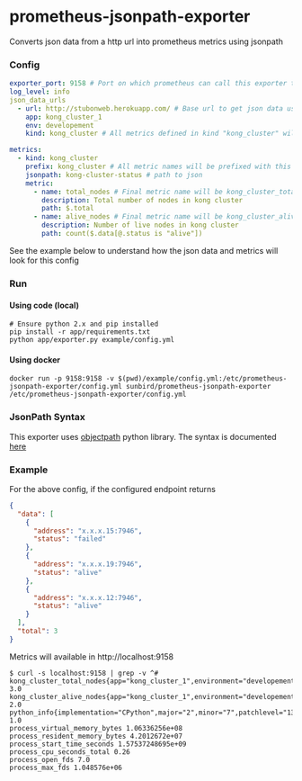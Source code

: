 # prometheus-jsonpath-exporter

Converts json data from a http url into prometheus metrics using jsonpath


### Config

```yml
exporter_port: 9158 # Port on which prometheus can call this exporter to get metrics
log_level: info
json_data_urls
  - url: http://stubonweb.herokuapp.com/ # Base url to get json data used for fetching metric values
    app: kong_cluster_1
    env: developement
    kind: kong_cluster # All metrics defined in kind "kong_cluster" will be executed on this endpoint

metrics:
  - kind: kong_cluster
    prefix: kong_cluster # All metric names will be prefixed with this value
    jsonpath: kong-cluster-status # path to json
    metric:
      - name: total_nodes # Final metric name will be kong_cluster_total_nodes
        description: Total number of nodes in kong cluster
        path: $.total
      - name: alive_nodes # Final metric name will be kong_cluster_alive_nodes
        description: Number of live nodes in kong cluster
        path: count($.data[@.status is "alive"])
```

See the example below to understand how the json data and metrics will look for this config

### Run

#### Using code (local)

```
# Ensure python 2.x and pip installed
pip install -r app/requirements.txt
python app/exporter.py example/config.yml
```

#### Using docker

```
docker run -p 9158:9158 -v $(pwd)/example/config.yml:/etc/prometheus-jsonpath-exporter/config.yml sunbird/prometheus-jsonpath-exporter /etc/prometheus-jsonpath-exporter/config.yml
```

### JsonPath Syntax

This exporter uses [objectpath](http://objectpath.org) python library. The syntax is documented [here](http://objectpath.org/reference.html)

### Example

For the above config, if the configured endpoint returns

```json
{
  "data": [
    {
      "address": "x.x.x.15:7946",
      "status": "failed"
    },
    {
      "address": "x.x.x.19:7946",
      "status": "alive"
    },
    {
      "address": "x.x.x.12:7946",
      "status": "alive"
    }
  ],
  "total": 3
}
```

Metrics will available in http://localhost:9158



```
$ curl -s localhost:9158 | grep -v ^#
kong_cluster_total_nodes{app="kong_cluster_1",environment="developement",kind="kong_cluster"} 3.0
kong_cluster_alive_nodes{app="kong_cluster_1",environment="developement",kind="kong_cluster"} 2.0
python_info{implementation="CPython",major="2",minor="7",patchlevel="13",version="2.7.13"} 1.0
process_virtual_memory_bytes 1.06336256e+08
process_resident_memory_bytes 4.2012672e+07
process_start_time_seconds 1.57537248695e+09
process_cpu_seconds_total 0.26
process_open_fds 7.0
process_max_fds 1.048576e+06

```


